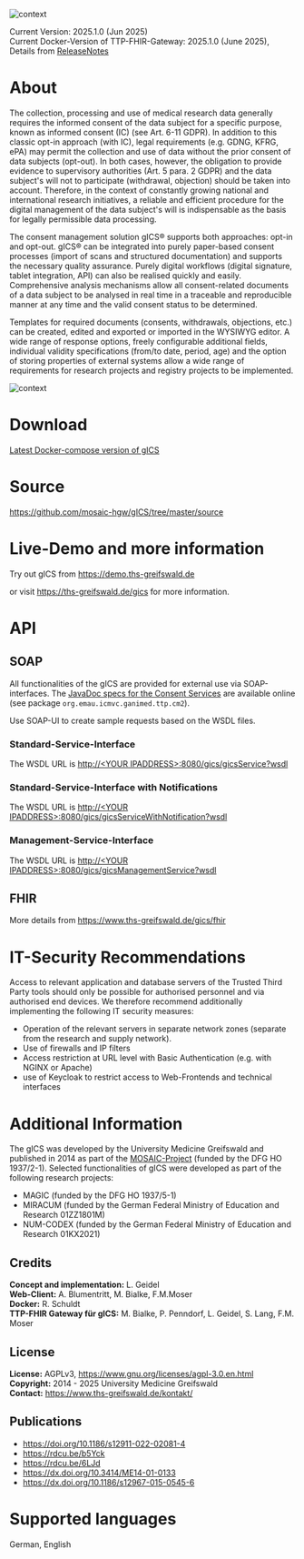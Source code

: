![context](https://user-images.githubusercontent.com/12081369/49164555-a27e5180-f32f-11e8-8725-7b97e35134b5.png)

Current Version: 2025.1.0 (Jun 2025)<br/>
Current Docker-Version of TTP-FHIR-Gateway: 2025.1.0 (June 2025), Details from [ReleaseNotes](https://www.ths-greifswald.de/ttpfhirgw/releasenotes/2025-1-0)

# About #
The collection, processing and use of medical research data generally requires the informed consent of the data subject for a specific purpose, known as informed consent (IC) (see Art. 6-11 GDPR). In addition to this classic opt-in approach (with IC), legal requirements (e.g. GDNG, KFRG, ePA) may permit the collection and use of data without the prior consent of data subjects (opt-out). In both cases, however, the obligation to provide evidence to supervisory authorities (Art. 5 para. 2 GDPR) and the data subject's will not to participate (withdrawal, objection) should be taken into account. Therefore, in the context of constantly growing national and international research initiatives, a reliable and efficient procedure for the digital management of the data subject's will is indispensable as the basis for legally permissible data processing.

The consent management solution gICS® supports both approaches: opt-in and opt-out. gICS® can be integrated into purely paper-based consent processes (import of scans and structured documentation) and supports the necessary quality assurance. Purely digital workflows (digital signature, tablet integration, API) can also be realised quickly and easily.
Comprehensive analysis mechanisms allow all consent-related documents of a data subject to be analysed in real time in a traceable and reproducible manner at any time and the valid consent status to be determined.

Templates for required documents (consents, withdrawals, objections, etc.) can be created, edited and exported or imported in the WYSIWYG editor. A wide range of response options, freely configurable additional fields, individual validity specifications (from/to date, period, age) and the option of storing properties of external systems allow a wide range of requirements for research projects and registry projects to be implemented.

![context](https://user-images.githubusercontent.com/22166209/42631209-c1a9e236-85d9-11e8-94e8-74b5022a2f43.PNG)

# Download #

[Latest Docker-compose version of gICS](https://www.ths-greifswald.de/gics/#_download "")

# Source #

https://github.com/mosaic-hgw/gICS/tree/master/source

# Live-Demo and more information #

Try out gICS from https://demo.ths-greifswald.de

or visit https://ths-greifswald.de/gics for more information.

# API

## SOAP

All functionalities of the gICS are provided for external use via SOAP-interfaces.
The [JavaDoc specs for the Consent Services](https://www.ths-greifswald.de/gics/doc "")
are available online (see package `org.emau.icmvc.ganimed.ttp.cm2`).

Use SOAP-UI to create sample requests based on the WSDL files.

### Standard-Service-Interface

The WSDL URL is [http://&lt;YOUR IPADDRESS&gt;:8080/gics/gicsService?wsdl](https://demo.ths-greifswald.de/gics/gicsService?wsdl)

### Standard-Service-Interface with Notifications

The WSDL URL is [http://&lt;YOUR IPADDRESS&gt;:8080/gics/gicsServiceWithNotification?wsdl](https://demo.ths-greifswald.de/gics/gicsServiceWithNotification?wsdl)

### Management-Service-Interface

The WSDL URL is [http://&lt;YOUR IPADDRESS&gt;:8080/gics/gicsManagementService?wsdl](https://demo.ths-greifswald.de/gics/gicsManagementService?wsdl)

## FHIR

More details from https://www.ths-greifswald.de/gics/fhir

# IT-Security Recommendations #
Access to relevant application and database servers of the Trusted Third Party tools should only be possible for authorised personnel and via authorised end devices. We therefore recommend additionally implementing the following IT security measures:

* Operation of the relevant servers in separate network zones (separate from the research and supply network).
* Use of firewalls and IP filters
* Access restriction at URL level with Basic Authentication (e.g. with NGINX or Apache)
* use of Keycloak to restrict access to Web-Frontends and technical interfaces

# Additional Information #

The gICS was developed by the University Medicine Greifswald and published in 2014 as part of the [MOSAIC-Project](https://ths-greifswald.de/mosaic "")  (funded by the DFG HO 1937/2-1). Selected
functionalities of gICS were developed as part of the following research projects:

- MAGIC (funded by the DFG HO 1937/5-1)
- MIRACUM (funded by the German Federal Ministry of Education and Research 01ZZ1801M)
- NUM-CODEX (funded by the German Federal Ministry of Education and Research 01KX2021)

## Credits ##
**Concept and implementation:** L. Geidel <br/>
**Web-Client:** A. Blumentritt, M. Bialke, F.M.Moser <br/>
**Docker:** R. Schuldt <br/>
**TTP-FHIR Gateway für gICS:** M. Bialke, P. Penndorf, L. Geidel, S. Lang, F.M. Moser

## License ##
**License:** AGPLv3, https://www.gnu.org/licenses/agpl-3.0.en.html <br/>
**Copyright:** 2014 - 2025 University Medicine Greifswald <br/>
**Contact:** https://www.ths-greifswald.de/kontakt/

## Publications ##
- https://doi.org/10.1186/s12911-022-02081-4
- https://rdcu.be/b5Yck
- https://rdcu.be/6LJd
- https://dx.doi.org/10.3414/ME14-01-0133
- https://dx.doi.org/10.1186/s12967-015-0545-6

# Supported languages #
German, English